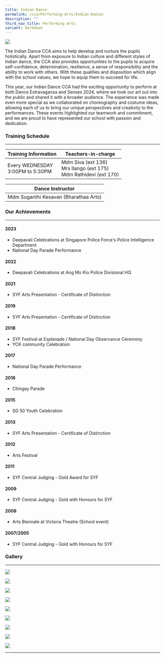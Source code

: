 ```yaml
---
title: Indian Dance
permalink: /cca/Performing-Arts/Indian-Dance/
description: ""
third_nav_title: Performing Arts
variant: markdown
---
```

![](/images/Our%20Curriculum/Non%20Academic%20Programmes/CoCurricular%20Activities/Performing%20Arts/Indian%20Dance/Indian_Dance_Nov2023_Cover.jpg)

The Indian Dance CCA aims to help develop and nurture the pupils holistically. Apart from exposure to Indian culture and different styles of Indian dance, the CCA also provides opportunities to the pupils to acquire self-confidence, determination, resilience, a sense of responsibility and the ability to work with others. With these qualities and disposition which align with the school values, we hope to equip them to succeed for life.

This year, our Indian Dance CCA had the exciting opportunity to perform at both Dance Extravaganza and Senses 2024, where we took our art out into the public and shared it with a broader audience. The experience was made even more special as we collaborated on choreography and costume ideas, allowing each of us to bring our unique perspectives and creativity to the performances. These events highlighted our teamwork and commitment, and we are proud to have represented our school with passion and dedication.

### Training Schedule
---

| Training Information                 | Teachers-in-charge                         |
| ------------------------------------ | ------------------------------------------ |
| Every WEDNESDAY<br>3:00PM to 5:30PM | Mdm Siva (ext 136)<br>Mrs Ilango (ext 175)<br>Mdm Rathidevi (ext 170) |


| Dance Instructor                      |
| ------------------------------------- |
| Mdm Suganthi Kesavan (Bharathaa Arts) |


### Our Achievements
---
#### 2023
- Deepavali Celebrations at Singapore Police Force's Police Intelligence Department
- National Day Parade Performance

#### 2022
- Deepavali Celebrations at Ang Mo Kio Police Divisional HQ

#### 2021
- SYF Arts Presentation - Certificate of Distinction

#### 2019
- SYF Arts Presentation - Certificate of Distinction

#### 2018
- SYF Festival at Esplanade / National Day Observance Ceremony
- YCK community Celebration

#### 2017
- National Day Parade Performance

#### 2016
- Chingay Parade

#### 2015
- SG 50 Youth Celebration

#### 2013
- SYF Arts Presentation - Certificate of Distinction

#### 2012
- Arts Festival

#### 2011
- SYF Central Judging - Gold Award for SYF

#### 2009
- SYF Central Judging - Gold with Honours for SYF

#### 2008
- Arts Biennale at Victoria Theatre (School event)

#### 2007/2005
- SYF Central Judging - Gold with Honours for SYF

### Gallery
---

![](/images/Our%20Curriculum/Non%20Academic%20Programmes/CoCurricular%20Activities/Performing%20Arts/Indian%20Dance/Indian_Dance_1.PNG)

![](/images/Our%20Curriculum/Non%20Academic%20Programmes/CoCurricular%20Activities/Performing%20Arts/Indian%20Dance/Indian_Dance_2.PNG)

![](/images/Our%20Curriculum/Non%20Academic%20Programmes/CoCurricular%20Activities/Performing%20Arts/Indian%20Dance/Indian_Dance_3.PNG)

![](/images/Our%20Curriculum/Non%20Academic%20Programmes/CoCurricular%20Activities/Performing%20Arts/Indian%20Dance/I4.png)

![](/images/Our%20Curriculum/Non%20Academic%20Programmes/CoCurricular%20Activities/Performing%20Arts/Indian%20Dance/I5.png)

![](/images/Our%20Curriculum/Non%20Academic%20Programmes/CoCurricular%20Activities/Performing%20Arts/Indian%20Dance/I6.png)

![](/images/Our%20Curriculum/Non%20Academic%20Programmes/CoCurricular%20Activities/Performing%20Arts/Indian%20Dance/I7.png)

![](/images/Our%20Curriculum/Non%20Academic%20Programmes/CoCurricular%20Activities/Performing%20Arts/Indian%20Dance/I8.png)

![](/images/Our%20Curriculum/Non%20Academic%20Programmes/CoCurricular%20Activities/Performing%20Arts/Indian%20Dance/I9.png)


<hr>

<style>

details {
    max-width: 100ch;
    background-color: inherit;
    border-radius: 1rem;
	  margin-bottom: 2.5rem;
    box-shadow: 0 .05rem .05rem rgba(0, 0, 0, .05)
}

details summary {
    display: flex;
    align-items: center;
    justify-content: space-between;
    font-weight: 400;
    font-size: 2.75rem;
	  margin-bottom: 1.5rem;
    transition: margin-bottom .5s ease;
    position: relative
}

details summary::-webkit-details-marker,
details summary::marker {
    content: " ";
    display: none
}

details summary::after {
    content: "+";
    font-size: 1.5rem;
    font-weight: 500;
    margin-right: .8rem;
    cursor: pointer;
    background-color: rgba(255, 195, 5, .25);
    padding: .75rem;
    display: grid;
    place-content: center;
    aspect-ratio: 1;
    line-height: 0;
    position: absolute;
    top: .5rem;
    right: -1.5rem;
    border-radius: 50%
}

details :not(summary) {
    animation-name: fade;
    animation-duration: .5s
}

details[open] summary {
    margin-bottom: 1.5rem
}

details[open] summary::after {
    content: "×"
}

@keyframes fade {
    0% {
        opacity: 0
    }

    2.5% {
        opacity: .02
    }

    5% {
        opacity: .05
    }

    10% {
        opacity: .1
    }

    25% {
        opacity: .25
    }

    60% {
        opacity: .6
    }

    100% {
        opacity: 1
    }
}
	
</style>